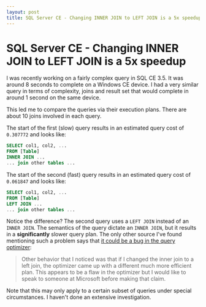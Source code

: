 ```yaml
---
layout: post
title: SQL Server CE - Changing INNER JOIN to LEFT JOIN is a 5x speedup
---
```


SQL Server CE - Changing INNER JOIN to LEFT JOIN is a 5x speedup
================================================================

I was recently working on a fairly complex query in SQL CE 3.5. It was around 8 seconds to complete on a Windows CE device. I had a very similar query in terms of complexity, joins and result set that would complete in around 1 second on the same device.

This led me to compare the queries via their execution plans. There are about 10 joins involved in each query.

The start of the first (slow) query results in an estimated query cost of `0.307772` and looks like:

``` sql
SELECT col1, col2, ...
FROM [Table]
INNER JOIN ...
... join other tables ...
```

The start of the second (fast) query results in an estimated query cost of `0.061847` and looks like:

``` sql
SELECT col1, col2, ...
FROM [Table]
LEFT JOIN ...
... join other tables ...
```

Notice the difference? The second query uses a `LEFT JOIN` instead of an `INNER JOIN`. The semantics of the query dictate an `INNER JOIN`, but it results in a **significantly** slower query plan. The only other source I've found mentioning such a problem says that [it could be a bug in the query optimizer](http://sqlserverselect.blogspot.com.au/2010/10/nested-loops-join-no-join-predicate.html):

  > Other behavior that I noticed was that if I changed the inner join to a left join, the optimizer came up with a different much more efficient plan. This appears to be a flaw in the optimizer but I would like to speak to someone at Microsoft before making that claim.

Note that this may only apply to a certain subset of queries under special circumstances. I haven't done an extensive investigation.
